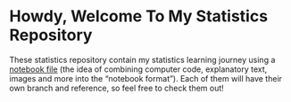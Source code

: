 # Howdy, Welcome To My Statistics Repository
These statistics repository contain my statistics learning journey using a [notebook file](https://docs.jupyter.org/en/latest/#what-is-a-notebook) (the idea of combining computer code, explanatory text, images and more into the “notebook format”). Each of them will have their own branch and reference, so feel free to check them out!
